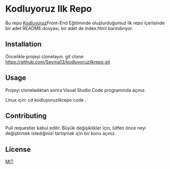 # Kodluyoruz Ilk Repo

Bu repo [Kodluyoruz](https://www.kodluyoruz.org/)Front-End Eğitiminde oluşturduğumuz ilk repo içerisinde bir adet README dosyası, bir adet de index.html barındırıyor.

## Installation
Öncelikle projeyi clonelayın. 
git clone https://github.com/Seyma13/kodluyoruzilkrepo.git

## Usage

Projeyi cloneladıktan sonra Visual Studio Code programında açınız.

Linux için:
cd kodluyoruzilkrepo
code .

## Contributing
Pull requestler kabul edilir. Büyük değişiklikler için, lütfen önce neyi değiştirmek istediğinizi tartışmak için bir konu açınız.

## License

[MIT](https://choosealicense.com/licenses/mit/)